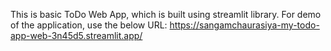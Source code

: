 This is  basic ToDo Web App, which is built using streamlit library.
For demo of the application, use the below URL:
    https://sangamchaurasiya-my-todo-app-web-3n45d5.streamlit.app/
